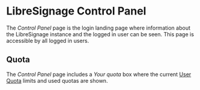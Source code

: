 # LibreSignage Control Panel

The _Control Panel_ page is the login landing page where information about
the LibreSignage instance and the logged in user can be seen. This page is
accessible by all logged in users.

## Quota

The _Control Panel_ page includes a _Your quota_ box where the current
[User Quota](/doc?doc=quotas) limits and used quotas are shown.
